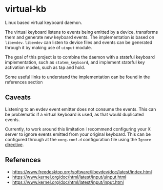 # virtual-kb
Linux based virtual keyboard daemon.

The virtual keyboard listens to events being emitted by a device, transforms them and generate new keyboard events.
The implementation is based on `libevdev`.
`libevdev` can listen to device files and events can be generated through it by making use of `uinput` module.

The goal of this project is to combine the daemon with a stateful keyboard implementation, such as `statem_keyboard`, and implement stateful key activation modes, such as tap and hold.

Some useful links to understand the implementation can be found in the references section


## Caveats
Listening to an evdev event emitter does not consume the events.
This can be problematic if a virtual keyboard is used, as that would duplicated events.

Currently, to work around this limitation I recommend configuring your X server to ignore events emitted from your original keyboard.
This can be configured through at the `xorg.conf.d` configuration file using the `Ignore` [directive](https://man.archlinux.org/man/xorg.conf.d.5#Option~40).


## References
- https://www.freedesktop.org/software/libevdev/doc/latest/index.html
- https://www.kernel.org/doc/html/latest/input/uinput.html
- https://www.kernel.org/doc/html/latest/input/input.html

